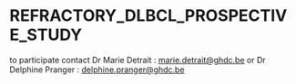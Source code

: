 # REFRACTORY_DLBCL_PROSPECTIVE_STUDY
to participate contact Dr Marie Detrait : marie.detrait@ghdc.be or Dr Delphine Pranger : delphine.pranger@ghdc.be

